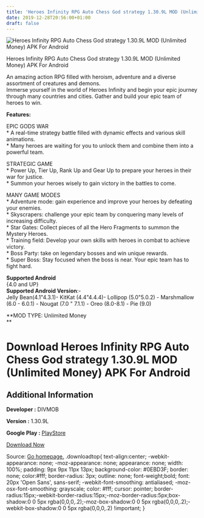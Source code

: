 ```yaml
---
title: 'Heroes Infinity RPG Auto Chess God strategy 1.30.9L MOD (Unlimited Money) APK For Android'
date: 2019-12-28T20:56:00+01:00
draft: false
---
```


![Heroes Infinity RPG Auto Chess God strategy 1.30.9L MOD (Unlimited Money) APK For Android](https://i0.wp.com/apkhome.net/wp-content/uploads/2019/12/Heroes-Infinity-RPG-Auto-Chess-God-strategy-1.30.9L-MOD-Unlimited-Money.png "Heroes Infinity RPG Auto Chess God strategy 1.30.9L MOD (Unlimited Money) APK For Android")

  

Heroes Infinity RPG Auto Chess God strategy 1.30.9L MOD (Unlimited Money) APK For Android

An amazing action RPG filled with heroism, adventure and a diverse assortment of creatures and demons.  
Immerse yourself in the world of Heroes Infinity and begin your epic journey through many countries and cities. Gather and build your epic team of heroes to win.

**Features:**

EPIC GODS WAR  
\* A real-time strategy battle filled with dynamic effects and various skill animations.  
\* Many heroes are waiting for you to unlock them and combine them into a powerful team.

STRATEGIC GAME  
\* Power Up, Tier Up, Rank Up and Gear Up to prepare your heroes in their war for justice.  
\* Summon your heroes wisely to gain victory in the battles to come.

MANY GAME MODES  
\* Adventure mode: gain experience and improve your heroes by defeating your enemies.  
\* Skyscrapers: challenge your epic team by conquering many levels of increasing difficulty.  
\* Star Gates: Collect pieces of all the Hero Fragments to summon the Mystery Heroes.  
\* Training field: Develop your own skills with heroes in combat to achieve victory.  
\* Boss Party: take on legendary bosses and win unique rewards.  
\* Super Boss: Stay focused when the boss is near. Your epic team has to fight hard.

**Supported Android**  
{4.0 and UP}  
**Supported Android Version**:-  
Jelly Bean(4.1"4.3.1)- KitKat (4.4"4.4.4)- Lollipop (5.0"5.0.2) - Marshmallow (6.0 - 6.0.1) - Nougat (7.0 " 7.1.1) - Oreo (8.0-8.1) - Pie (9.0)

**MOD TYPE: Unlimited Money  
**

Download Heroes Infinity RPG Auto Chess God strategy 1.30.9L MOD (Unlimited Money) APK For Android
==================================================================================================

Additional Information
----------------------

**Developer :** DIVMOB

**Version :** 1.30.9L

**Google Play :** [PlayStore](https://play.google.com/store/apps/details?id=com.divmob.heroesinfinity)

  

[Download Now](https://store4app.co/post/heroes-infinity-rpg-auto-chess-god-strategy-1-30-9l-mod-unlimited-money-apk-for-android_1577559448)

  
Source: [Go homepage.](https://store4app.co/post/heroes-infinity-rpg-auto-chess-god-strategy-1-30-9l-mod-unlimited-money-apk-for-android_1577559448) .downloadtop{ text-align:center; -webkit-appearance: none; -moz-appearance: none; appearance: none; width: 100%; padding: 9px 9px 11px 13px; background-color: #0EBD3F; border: none; color:#fff; border-radius: 3px; outline: none; font-weight;bold; font: 20px 'Open Sans', sans-serif; -webkit-font-smoothing: antialiased; -moz-osx-font-smoothing: grayscale; color: #fff; cursor: pointer; border-radius:15px;-webkit-border-radius:15px;-moz-border-radius:5px;box-shadow:0 0 5px rgba(0,0,0,.2);-moz-box-shadow:0 0 5px rgba(0,0,0,.2);-webkit-box-shadow:0 0 5px rgba(0,0,0,.2) !important; }